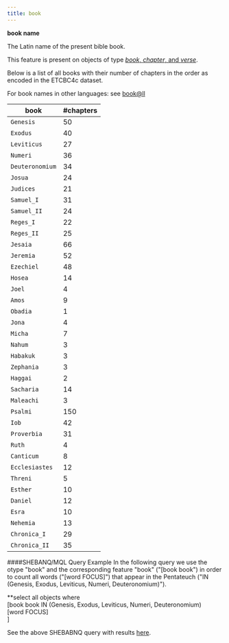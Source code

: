 ```yaml
---
title: book
---
```


**book name**

The Latin name of the present bible book.

This feature is present on objects of type [*book*, *chapter*, and *verse*](otype).

Below is a list of all books with their number of chapters in the order as encoded in the ETCBC4c dataset.

For book names in other languages: see [book@ll](book@ll)

book | #chapters
---|---
`Genesis`      | 50
`Exodus`       | 40
`Leviticus`    | 27
`Numeri`       | 36
`Deuteronomium`| 34
`Josua`        | 24
`Judices`      | 21
`Samuel_I`     | 31
`Samuel_II`    | 24
`Reges_I`      | 22
`Reges_II`     | 25
`Jesaia`       | 66
`Jeremia`      | 52
`Ezechiel`     | 48
`Hosea`        | 14
`Joel`         |  4
`Amos`         |  9
`Obadia`       |  1
`Jona`         |  4
`Micha`        |  7
`Nahum`        |  3
`Habakuk`      |  3
`Zephania`     |  3
`Haggai`       |  2
`Sacharia`     | 14
`Maleachi`     |  3
`Psalmi`       |150
`Iob`          | 42
`Proverbia`    | 31
`Ruth`         |  4
`Canticum`     |  8
`Ecclesiastes` | 12
`Threni`       |  5
`Esther`       | 10
`Daniel`       | 12
`Esra`         | 10
`Nehemia`      | 13
`Chronica_I`   | 29
`Chronica_II`  | 35


####SHEBANQ/MQL Query Example
In the following query we use the otype "book" and the corresponding feature "book" ("[book book") in order to count all words ("[word FOCUS]") that appear in the Pentateuch ("IN (Genesis, Exodus, Leviticus, Numeri, Deuteronomium)").

**select all objects where  
[book book IN (Genesis, Exodus, Leviticus, Numeri, Deuteronomium)  
  [word FOCUS]  
]  

See the above SHEBABNQ query with results [here](https://shebanq.ancient-data.org/hebrew/query?version=4b&id=1502).
